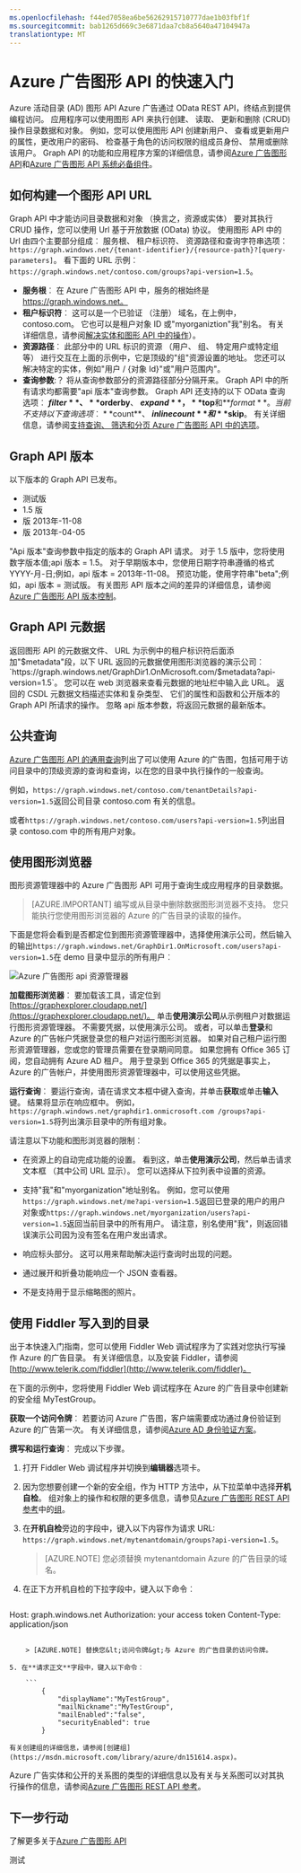 ```yaml
---
ms.openlocfilehash: f44ed7058ea6be56262915710777dae1b03fbf1f
ms.sourcegitcommit: bab1265d669c3e6871daa7cb8a5640a47104947a
translationtype: MT
---
```

<properties
   pageTitle="快速入门 Azure 广告图形 API |Microsoft Aure"
   description="Azure 活动目录图形 API Azure 广告通过 OData REST API，终结点到提供编程访问。 应用程序可以使用图形 API 来执行创建、 读取、 更新和删除 (CRUD) 操作目录数据和对象。"
   services="active-directory"
   documentationCenter="n/a"
   authors="JimacoMS"
   manager="msmbaldwin"
   editor=""
   tags=""/>


   <tags
      ms.service="active-directory"
      ms.devlang="na"
      ms.topic="article"
      ms.tgt_pltfrm="na"
      ms.workload="identity"
      ms.date="08/24/2015"
      ms.author="v-jibran@microsoft.com"/>

# Azure 广告图形 API 的快速入门

Azure 活动目录 (AD) 图形 API Azure 广告通过 OData REST API，终结点到提供编程访问。 应用程序可以使用图形 API 来执行创建、 读取、 更新和删除 (CRUD) 操作目录数据和对象。 例如，您可以使用图形 API 创建新用户、 查看或更新用户的属性，更改用户的密码、 检查基于角色的访问权限的组成员身份、 禁用或删除该用户。 Graph API 的功能和应用程序方案的详细信息，请参阅[Azure 广告图形 API](https://msdn.microsoft.com/Library/Azure/Ad/Graph/api/api-catalog)和[Azure 广告图形 API 系统必备组件](https://msdn.microsoft.com/library/azure/hh974464.aspx)。

## 如何构建一个图形 API URL

Graph API 中才能访问目录数据和对象 （换言之，资源或实体） 要对其执行 CRUD 操作，您可以使用 Url 基于开放数据 (OData) 协议。 使用图形 API 中的 Url 由四个主要部分组成︰ 服务根、 租户标识符、 资源路径和查询字符串选项︰ `https://graph.windows.net/{tenant-identifier}/{resource-path}?[query-parameters]`。 看下面的 URL 示例︰ `https://graph.windows.net/contoso.com/groups?api-version=1.5`。

- **服务根**︰ 在 Azure 广告图形 API 中，服务的根始终是 https://graph.windows.net。
- **租户标识符**︰ 这可以是一个已验证 （注册） 域名，在上例中，contoso.com。 它也可以是租户对象 ID 或"myorganiztion"我"别名。 有关详细信息，请参阅[解决实体和图形 API 中的操作](https://msdn.microsoft.com/library/azure/dn424880.aspx)）。
- **资源路径**︰ 此部分中的 URL 标识的资源 （用户、 组、 特定用户或特定组等） 进行交互在上面的示例中，它是顶级的"组"资源设置的地址。 您还可以解决特定的实体，例如"用户 / {对象 Id}"或"用户范围内"。
- **查询参数**:？ 将从查询参数部分的资源路径部分分隔开来。 Graph API 中的所有请求均都需要"api 版本"查询参数。 Graph API 还支持的以下 OData 查询选项︰ **$filter**、 **$orderby**、 **$expand**， **$top**和**$format**。 当前不支持以下查询选项︰ **$count**、 **$inlinecount**和**$skip**。 有关详细信息，请参阅[支持查询、 筛选和分页 Azure 广告图形 API 中的选项](https://msdn.microsoft.com/library/azure/dn727074.aspx)。

## Graph API 版本

以下版本的 Graph API 已发布。

* 测试版
* 1.5 版
* 版 2013年-11-08
* 版 2013年-04-05

"Api 版本"查询参数中指定的版本的 Graph API 请求。 对于 1.5 版中，您将使用数字版本值;api 版本 = 1.5。 对于早期版本中，您使用日期字符串遵循的格式 YYYY-月-日;例如，api 版本 = 2013年-11-08。 预览功能，使用字符串"beta";例如，api 版本 = 测试版。 有关图形 API 版本之间的差异的详细信息，请参阅[Azure 广告图形 API 版本控制](https://msdn.microsoft.com/library/azure/dn835125.aspx)。

## Graph API 元数据

返回图形 API 的元数据文件、 URL 为示例中的租户标识符后面添加"$metadata"段，以下 URL 返回的元数据使用图形浏览器的演示公司︰ `https://graph.windows.net/GraphDir1.OnMicrosoft.com/$metadata?api-version=1.5`。 您可以在 web 浏览器来查看元数据的地址栏中输入此 URL。 返回的 CSDL 元数据文档描述实体和复杂类型、 它们的属性和函数和公开版本的 Graph API 所请求的操作。 忽略 api 版本参数，将返回元数据的最新版本。

## 公共查询

[Azure 广告图形 API 的通用查询](https://msdn.microsoft.com/library/azure/jj126255.aspx)列出了可以使用 Azure 的广告图，包括可用于访问目录中的顶级资源的查询和查询，以在您的目录中执行操作的一般查询。

例如，`https://graph.windows.net/contoso.com/tenantDetails?api-version=1.5`返回公司目录 contoso.com 有关的信息。

或者`https://graph.windows.net/contoso.com/users?api-version=1.5`列出目录 contoso.com 中的所有用户对象。

## 使用图形浏览器

图形资源管理器中的 Azure 广告图形 API 可用于查询生成应用程序的目录数据。

> [AZURE.IMPORTANT] 编写或从目录中删除数据图形浏览器不支持。 您只能执行您使用图形浏览器的 Azure 的广告目录的读取的操作。

下面是您将会看到是否都定位到图形资源管理器中，选择使用演示公司，然后输入的输出`https://graph.windows.net/GraphDir1.OnMicrosoft.com/users?api-version=1.5`在 demo 目录中显示的所有用户︰

![Azure 广告图形 api 资源管理器](./media/active-directory-graph-api-quickstart/screen_shot.jpg)

**加载图形浏览器**︰ 要加载该工具，请定位到[https://graphexplorer.cloudapp.net/](https://graphexplorer.cloudapp.net/)。 单击**使用演示公司**从示例租户对数据运行图形资源管理器。 不需要凭据，以使用演示公司。 或者，可以单击**登录**和 Azure 的广告帐户凭据登录您的租户对运行图形浏览器。 如果对自己租户运行图形资源管理器，您或您的管理员需要在登录期间同意。 如果您拥有 Office 365 订阅，您自动拥有 Azure AD 租户。 用于登录到 Office 365 的凭据是事实上，Azure 的广告帐户，并使用图形资源管理器中，可以使用这些凭据。

**运行查询**︰ 要运行查询，请在请求文本框中键入查询，并单击**获取**或单击**输入**键。 结果将显示在响应框中。 例如，`https://graph.windows.net/graphdir1.onmicrosoft.com /groups?api-version=1.5`将列出演示目录中的所有组对象。

请注意以下功能和图形浏览器的限制︰
- 在资源上的自动完成功能的设置。 看到这，单击**使用演示公司**，然后单击请求文本框 （其中公司 URL 显示）。 您可以选择从下拉列表中设置的资源。

- 支持"我"和"myorganization"地址别名。 例如，您可以使用`https://graph.windows.net/me?api-version=1.5`返回已登录的用户的用户对象或`https://graph.windows.net/myorganization/users?api-version=1.5`返回当前目录中的所有用户。 请注意，别名使用"我"，则返回错误演示公司因为没有签名在用户发出请求。

- 响应标头部分。 这可以用来帮助解决运行查询时出现的问题。

- 通过展开和折叠功能响应一个 JSON 查看器。

- 不是支持用于显示缩略图的照片。

## 使用 Fiddler 写入到的目录

出于本快速入门指南，您可以使用 Fiddler Web 调试程序为了实践对您执行写操作 Azure 的广告目录。 有关详细信息，以及安装 Fiddler，请参阅[http://www.telerik.com/fiddler](http://www.telerik.com/fiddler)。

在下面的示例中，您将使用 Fiddler Web 调试程序在 Azure 的广告目录中创建新的安全组 MyTestGroup。

**获取一个访问令牌**︰ 若要访问 Azure 广告图，客户端需要成功通过身份验证到 Azure 的广告第一次。 有关详细信息，请参阅[Azure AD 身份验证方案](active-directory-authentication-scenarios.md)。

**撰写和运行查询**︰ 完成以下步骤。

1. 打开 Fiddler Web 调试程序并切换到**编辑器**选项卡。
2. 因为您想要创建一个新的安全组，作为 HTTP 方法中，从下拉菜单中选择**开机自检**。 组对象上的操作和权限的更多信息，请参见[Azure 广告图形 REST API 参考](https://msdn.microsoft.com/Library/Azure/Ad/Graph/api/api-catalog)中的[组](https://msdn.microsoft.com/library/azure/hh974486.aspx)。
3. 在**开机自检**旁边的字段中，键入以下内容作为请求 URL: `https://graph.windows.net/mytenantdomain/groups?api-version=1.5`。

    > [AZURE.NOTE] 您必须替换 mytenantdomain Azure 的广告目录的域名。

4. 在正下方开机自检的下拉字段中，键入以下命令︰

    ```
Host: graph.windows.net
Authorization: your access token
Content-Type: application/json
```

    > [AZURE.NOTE] 替换您&lt;访问令牌&gt;与 Azure 的广告目录的访问令牌。

5. 在**请求正文**字段中，键入以下命令︰

    ```
        {
            "displayName":"MyTestGroup",
            "mailNickname":"MyTestGroup",
            "mailEnabled":"false",
            "securityEnabled": true
        }
```

    有关创建组的详细信息，请参阅[创建组](https://msdn.microsoft.com/library/azure/dn151614.aspx)。

Azure 广告实体和公开的关系图的类型的详细信息以及有关与关系图可以对其执行操作的信息，请参阅[Azure 广告图形 REST API 参考](https://msdn.microsoft.com/Library/Azure/Ad/Graph/api/api-catalog)。

## 下一步行动

了解更多关于[Azure 广告图形 API](https://msdn.microsoft.com/Library/Azure/Ad/Graph/api/api-catalog)

测试
